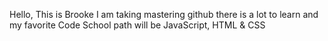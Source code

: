 Hello, This is Brooke
I am taking mastering github
there is a lot to learn and 
my favorite Code School path will be JavaScript, HTML & CSS 

